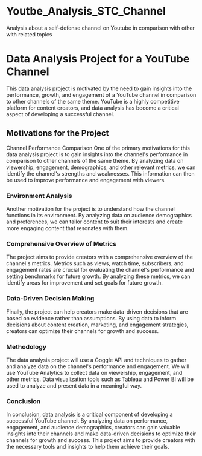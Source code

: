 # Youtbe_Analysis_STC_Channel
Analysis about a self-defense channel on Youtube in comparison with other with related topics

# Data Analysis Project for a YouTube Channel
This data analysis project is motivated by the need to gain insights into the performance, growth, and engagement of a YouTube channel in comparison to other channels of the same theme. YouTube is a highly competitive platform for content creators, and data analysis has become a critical aspect of developing a successful channel.

## Motivations for the Project
Channel Performance Comparison
One of the primary motivations for this data analysis project is to gain insights into the channel's performance in comparison to other channels of the same theme. By analyzing data on viewership, engagement, demographics, and other relevant metrics, we can identify the channel's strengths and weaknesses. This information can then be used to improve performance and engagement with viewers.

### Environment Analysis
Another motivation for the project is to understand how the channel functions in its environment. By analyzing data on audience demographics and preferences, we can tailor content to suit their interests and create more engaging content that resonates with them.

### Comprehensive Overview of Metrics
The project aims to provide creators with a comprehensive overview of the channel's metrics. Metrics such as views, watch time, subscribers, and engagement rates are crucial for evaluating the channel's performance and setting benchmarks for future growth. By analyzing these metrics, we can identify areas for improvement and set goals for future growth.

### Data-Driven Decision Making
Finally, the project can help creators make data-driven decisions that are based on evidence rather than assumptions. By using data to inform decisions about content creation, marketing, and engagement strategies, creators can optimize their channels for growth and success.

### Methodology
The data analysis project will use a Goggle API and techniques to gather and analyze data on the channel's performance and engagement. We will use YouTube Analytics to collect data on viewership, engagement, and other metrics. Data visualization tools such as Tableau and Power BI will be used to analyze and present data in a meaningful way.

### Conclusion
In conclusion, data analysis is a critical component of developing a successful YouTube channel. By analyzing data on performance, engagement, and audience demographics, creators can gain valuable insights into their channels and make data-driven decisions to optimize their channels for growth and success. This project aims to provide creators with the necessary tools and insights to help them achieve their goals.
